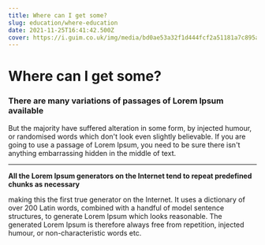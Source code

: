```yaml
---
title: Where can I get some?
slug: education/where-education
date: 2021-11-25T16:41:42.500Z
cover: https://i.guim.co.uk/img/media/bd0ae53a32f1d444fcf2a51181a7c895af2d012e/0_119_5184_3110/master/5184.jpg?width=465&quality=45&auto=format&fit=max&dpr=2&s=4ed4e54bebd25b9866610b19cf6f53f9
---
```

# Where can I get some?
### There are many variations of passages of Lorem Ipsum available
But the majority have suffered alteration in some form, by injected humour, or randomised words which don't look even slightly believable. If you are going to use a passage of Lorem Ipsum, you need to be sure there isn't anything embarrassing hidden in the middle of text. 
___
**All the Lorem Ipsum generators on the Internet tend to repeat predefined chunks as necessary**

making this the first true generator on the Internet. It uses a dictionary of over 200 Latin words, combined with a handful of model sentence structures, to generate Lorem Ipsum which looks reasonable. The generated Lorem Ipsum is therefore always free from repetition, injected humour, or non-characteristic words etc.